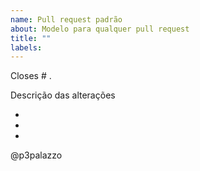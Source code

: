 ```yaml
---
name: Pull request padrão
about: Modelo para qualquer pull request
title: ""
labels:
---
```


Closes # .

<!--
   -Indicar acima o(s) número(s) da(s) tarefa(s) concluída(s).
   -Uma tarefa por linha.
   -->

Descrição das alterações

-
-
-

<!--Não apagar a menção abaixo.-->

@p3palazzo

